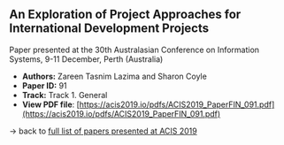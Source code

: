 ## An Exploration of Project Approaches for International Development Projects

Paper presented at the 30th Australasian Conference on Information Systems, 9-11 December, Perth (Australia)
- **Authors:** Zareen Tasnim Lazima and Sharon Coyle
- **Paper ID:** 91
- **Track:** Track 1. General
- **View PDF file**: [https://acis2019.io/pdfs/ACIS2019_PaperFIN_091.pdf](https://acis2019.io/pdfs/ACIS2019_PaperFIN_091.pdf)

&rarr; back to [full list of papers presented at ACIS 2019](https://acis2019.io/)